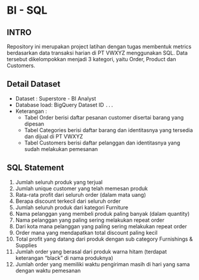 # BI - SQL

## INTRO

Repository ini merupakan project latihan dengan tugas membentuk metrics berdasarkan data transaksi harian di PT VWXYZ menggunakan SQL. Data tersebut dikelompokkan menjadi 3 kategori, yaitu Order, Product dan Customers.

## Detail Dataset

- Dataset : Superstore - BI Analyst
- Database load: BigQuery Dataset ID `...`
- Keterangan :
    - Tabel Order berisi daftar pesanan customer disertai barang yang dipesan
    - Tabel Categories berisi daftar barang dan identitasnya yang tersedia dan dijual di PT VWXYZ
    - Tabel Customers berisi daftar pelanggan dan identitasnya yang sudah melakukan pemesanan

## SQL Statement

1. Jumlah seluruh produk yang terjual
2. Jumlah unique customer yang telah memesan produk
3. Rata-rata profit dari seluruh order (dalam mata uang)
4. Berapa discount terkecil dari seluruh order
5. Jumlah seluruh produk dari kategori Furniture
6. Nama pelanggan yang membeli produk paling banyak (dalam quantity)
7. Nama pelanggan yang paling sering melakukan repeat order
8. Dari kota mana pelanggan yang paling sering melakukan repeat order
9. Order mana yang mendapatkan total discount paling kecil
10. Total profit yang datang dari produk dengan sub category Furnishings & Supplies
11. Jumlah order yang berasal dari produk warna hitam (terdapat keterangan “black” di nama produknya)
12. Jumlah order yang memiliki waktu pengiriman masih di hari yang sama dengan waktu pemesanan
